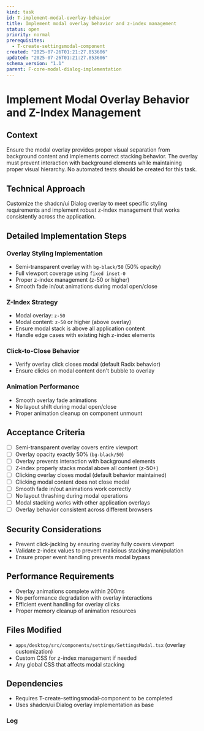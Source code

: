 ```yaml
---
kind: task
id: T-implement-modal-overlay-behavior
title: Implement modal overlay behavior and z-index management
status: open
priority: normal
prerequisites:
  - T-create-settingsmodal-component
created: "2025-07-26T01:21:27.853606"
updated: "2025-07-26T01:21:27.853606"
schema_version: "1.1"
parent: F-core-modal-dialog-implementation
---
```


# Implement Modal Overlay Behavior and Z-Index Management

## Context

Ensure the modal overlay provides proper visual separation from background content and implements correct stacking behavior. The overlay must prevent interaction with background elements while maintaining proper visual hierarchy. No automated tests should be created for this task.

## Technical Approach

Customize the shadcn/ui Dialog overlay to meet specific styling requirements and implement robust z-index management that works consistently across the application.

## Detailed Implementation Steps

### Overlay Styling Implementation

- Semi-transparent overlay with `bg-black/50` (50% opacity)
- Full viewport coverage using `fixed inset-0`
- Proper z-index management (z-50 or higher)
- Smooth fade in/out animations during modal open/close

### Z-Index Strategy

- Modal overlay: `z-50`
- Modal content: `z-50` or higher (above overlay)
- Ensure modal stack is above all application content
- Handle edge cases with existing high z-index elements

### Click-to-Close Behavior

- Verify overlay click closes modal (default Radix behavior)
- Ensure clicks on modal content don't bubble to overlay

### Animation Performance

- Smooth overlay fade animations
- No layout shift during modal open/close
- Proper animation cleanup on component unmount

## Acceptance Criteria

- [ ] Semi-transparent overlay covers entire viewport
- [ ] Overlay opacity exactly 50% (`bg-black/50`)
- [ ] Overlay prevents interaction with background elements
- [ ] Z-index properly stacks modal above all content (z-50+)
- [ ] Clicking overlay closes modal (default behavior maintained)
- [ ] Clicking modal content does not close modal
- [ ] Smooth fade in/out animations work correctly
- [ ] No layout thrashing during modal operations
- [ ] Modal stacking works with other application overlays
- [ ] Overlay behavior consistent across different browsers

## Security Considerations

- Prevent click-jacking by ensuring overlay fully covers viewport
- Validate z-index values to prevent malicious stacking manipulation
- Ensure proper event handling prevents modal bypass

## Performance Requirements

- Overlay animations complete within 200ms
- No performance degradation with overlay interactions
- Efficient event handling for overlay clicks
- Proper memory cleanup of animation resources

## Files Modified

- `apps/desktop/src/components/settings/SettingsModal.tsx` (overlay customization)
- Custom CSS for z-index management if needed
- Any global CSS that affects modal stacking

## Dependencies

- Requires T-create-settingsmodal-component to be completed
- Uses shadcn/ui Dialog overlay implementation as base

### Log
